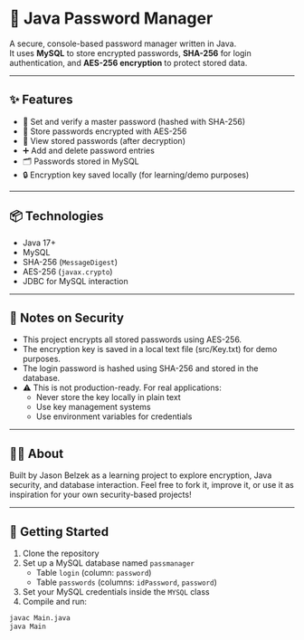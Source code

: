# 🔐 Java Password Manager

A secure, console-based password manager written in Java.  
It uses **MySQL** to store encrypted passwords, **SHA-256** for login authentication, and **AES-256 encryption** to protect stored data.

---

## ✨ Features

- 🔑 Set and verify a master password (hashed with SHA-256)
- 🧠 Store passwords encrypted with AES-256
- 📄 View stored passwords (after decryption)
- ➕ Add and delete password entries
- 🗂 Passwords stored in MySQL
- 🔒 Encryption key saved locally (for learning/demo purposes)

---

## 📦 Technologies

- Java 17+
- MySQL
- SHA-256 (`MessageDigest`)
- AES-256 (`javax.crypto`)
- JDBC for MySQL interaction

---

## 🔐 Notes on Security

- This project encrypts all stored passwords using AES-256.
- The encryption key is saved in a local text file (src/Key.txt) for demo purposes.
- The login password is hashed using SHA-256 and stored in the database.
- ⚠️ This is not production-ready. For real applications:
   - Never store the key locally in plain text
   - Use key management systems
   - Use environment variables for credentials

---

## 🙋‍♂️ About

Built by Jason Belzek as a learning project to explore encryption, Java security, and database interaction.
Feel free to fork it, improve it, or use it as inspiration for your own security-based projects!

---

## 🚀 Getting Started

1. Clone the repository
2. Set up a MySQL database named `passmanager`
   - Table `login` (column: `password`)
   - Table `passwords` (columns: `idPassword`, `password`)
3. Set your MySQL credentials inside the `MYSQL` class
4. Compile and run:

```bash
javac Main.java
java Main
